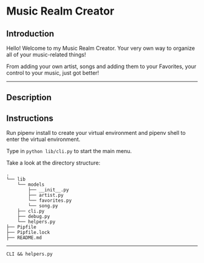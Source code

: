 # Music Realm Creator

## Introduction

Hello! Welcome to my Music Realm Creator. Your very own way to organize all of your music-related things!

From adding your own artist, songs and adding them to your Favorites, your control to your music, just got better!

---
## Description














## Instructions

Run pipenv install to create your virtual environment and pipenv shell to enter the virtual environment.

Type in `python lib/cli.py` to start the main menu.

Take a look at the directory structure:

```console
.
└── lib
    └── models
        ├── __init__.py
        ├── artist.py
        └── favorites.py
        └── song.py
    ├── cli.py
    ├── debug.py
    └── helpers.py
├── Pipfile
├── Pipfile.lock
├── README.md
```

---

`CLI && helpers.py`

